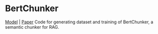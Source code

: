 # BertChunker
[Model](https://huggingface.co/tim1900/BertChunker) | [Paper](https://github.com/jackfsuia/BertChunker/blob/main/main.pdf)
Code for generating dataset and training of BertChunker, a semantic chunker for RAG. 
